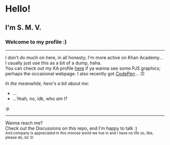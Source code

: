 <h1>Hello!</h1>
<h2>I'm S. M. V.</h2>
<h3>Welcome to my profile :)</h3>

---

I don't do much on here, in all honesty; I'm more active on Khan Academy...<br>I usually just use this as a bit of a dump, haha.<br>You can check out my KA profile <a target="_blank" href="https://www.khanacademy.org/profile/kaid_266891459920003908397632/projects">here</a> if ya wanna see some PJS graphics; perhaps the occasional webpage. I also recently got <a target="_blank" href="https://codepen.io/vanilla5767">CodePen</a>... :D

<em>In the meanwhile, here's a bit about me:</em>
- ...
- ...Yeah, no, idk, who _am_ I?

:p 

---

Wanna reach me? <br> Check out the Discussions on this repo, and I'm happy to talk :) <br> <sub>And company is appreciated in this morose world we live in and I have no life so, like, please do, lol :D</sub>
